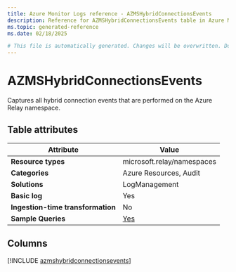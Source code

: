 ```yaml
---
title: Azure Monitor Logs reference - AZMSHybridConnectionsEvents
description: Reference for AZMSHybridConnectionsEvents table in Azure Monitor Logs.
ms.topic: generated-reference
ms.date: 02/18/2025

# This file is automatically generated. Changes will be overwritten. Do not change this file directly.
---
```


# AZMSHybridConnectionsEvents

Captures all hybrid connection events that are performed on the Azure Relay namespace.


## Table attributes

|Attribute|Value|
|---|---|
|**Resource types**|microsoft.relay/namespaces|
|**Categories**|Azure Resources, Audit|
|**Solutions**| LogManagement|
|**Basic log**|Yes|
|**Ingestion-time transformation**|No|
|**Sample Queries**|[Yes](/azure/azure-monitor/reference/queries/azmshybridconnectionsevents)|



## Columns
  
[!INCLUDE [azmshybridconnectionsevents](~/reusable-content/ce-skilling/azure/includes/azure-monitor/reference/tables/azmshybridconnectionsevents-include.md)]

